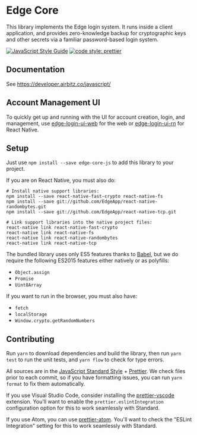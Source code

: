 # Edge Core

This library implements the Edge login system. It runs inside a client application, and provides zero-knowledge backup for cryptographic keys and other secrets via a familiar password-based login system.

[![JavaScript Style Guide](https://img.shields.io/badge/code_style-standard-brightgreen.svg)](https://standardjs.com)
[![code style: prettier](https://img.shields.io/badge/code_style-prettier-ff69b4.svg?style=flat-square)](https://github.com/prettier/prettier)

## Documentation

See https://developer.airbitz.co/javascript/

## Account Management UI

To quickly get up and running with the UI for account creation, login, and management, use [edge-login-ui-web](https://github.com/EdgeApp/edge-login-ui/tree/develop/packages/edge-login-ui-web) for the web or [edge-login-ui-rn](https://github.com/EdgeApp/edge-login-ui/tree/develop/packages/edge-login-ui-rn) for React Native.

## Setup

Just use `npm install --save edge-core-js` to add this library to your project.

If you are on React Native, you must also do:

    # Install native support libraries:
    npm install --save react-native-fast-crypto react-native-fs
    npm install --save git://github.com/EdgeApp/react-native-randombytes.git
    npm install --save git://github.com/EdgeApp/react-native-tcp.git

    # Link support libraries into the native project files:
    react-native link react-native-fast-crypto
    react-native link react-native-fs
    react-native link react-native-randombytes
    react-native link react-native-tcp

The bundled library uses only ES5 features thanks to [Babel](https://babeljs.io/), but we do require the following ES2015 features either natively or as polyfills:

- `Object.assign`
- `Promise`
- `Uint8Array`

If you want to run in the browser, you must also have:

- `fetch`
- `localStorage`
- `Window.crypto.getRandomNumbers`

## Contributing

Run `yarn` to download dependencies and build the library, then run `yarn test` to run the unit tests, and `yarn flow` to check for type errors.

All sources are in the [JavaScript Standard Style](http://standardjs.com/) + [Prettier](https://prettier.io/). We check files prior to each commit, so if you have formatting issues, you can run `yarn format` to fix them automatically.

If you use Visual Studio Code, consider installing the [prettier-vscode](https://marketplace.visualstudio.com/items?itemName=esbenp.prettier-vscode) extension. You'll want to enable the `prettier.eslintIntegration` configuration option for this to work seamlessly with Standard.

If you use Atom, you can use [prettier-atom](https://atom.io/packages/prettier-atom). You'll want to check the "ESLint Integration" setting for this to work seamlessly with Standard.
